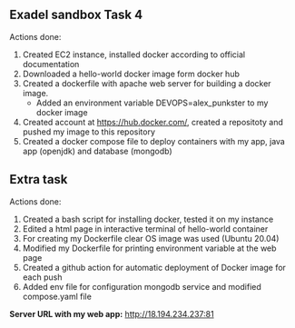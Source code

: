 ## Exadel sandbox Task 4

Actions done:
1. Created EC2 instance, installed docker according to official documentation
2. Downloaded a hello-world docker image form docker hub
3. Created a dockerfile with apache web server for building a docker image. 
   - Added an environment variable DEVOPS=alex_punkster to my docker image
4. Created account at https://hub.docker.com/, created a repositoty and pushed my image to this repository
5. Created a docker compose file to deploy containers with my app, java app (openjdk) and database (mongodb)


## Extra task

Actions done:
1. Created a bash script for installing docker, tested it on my instance
2. Edited a html page in interactive terminal of hello-world container
3. For creating my Dockerfile clear OS image was used (Ubuntu 20.04)
4. Modified my Dockerfile for printing environment variable at the web page
5. Created a github action for automatic deployment of Docker image for each push
6. Added env file for configuration mongodb service and modified compose.yaml file

**Server URL with my web app:** http://18.194.234.237:81 

